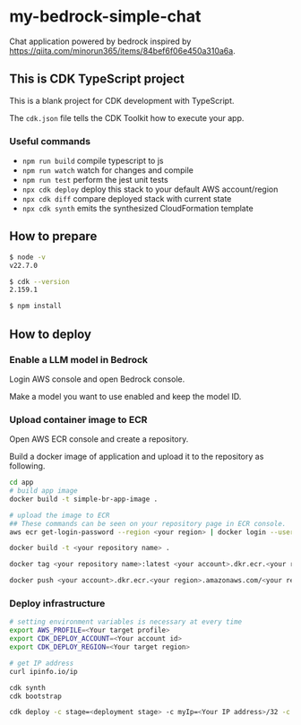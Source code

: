 # my-bedrock-simple-chat

Chat application powered by bedrock inspired by <https://qiita.com/minorun365/items/84bef6f06e450a310a6a>.

## This is CDK TypeScript project

This is a blank project for CDK development with TypeScript.

The `cdk.json` file tells the CDK Toolkit how to execute your app.

### Useful commands

* `npm run build`   compile typescript to js
* `npm run watch`   watch for changes and compile
* `npm run test`    perform the jest unit tests
* `npx cdk deploy`  deploy this stack to your default AWS account/region
* `npx cdk diff`    compare deployed stack with current state
* `npx cdk synth`   emits the synthesized CloudFormation template

## How to prepare

```bash
$ node -v
v22.7.0

$ cdk --version
2.159.1

$ npm install
```

## How to deploy

### Enable a LLM model in Bedrock

Login AWS console and open Bedrock console.

Make a model you want to use enabled and keep the model ID.

### Upload container image to ECR

Open AWS ECR console and create a repository.

Build a docker image of application and upload it to the repository as following.

```bash
cd app
# build app image
docker build -t simple-br-app-image .

# upload the image to ECR
## These commands can be seen on your repository page in ECR console.
aws ecr get-login-password --region <your region> | docker login --username AWS --password-stdin <your account>.dkr.ecr.<your region>.amazonaws.com

docker build -t <your repository name> .

docker tag <your repository name>:latest <your account>.dkr.ecr.<your region>.amazonaws.com/<your repository name>:latest

docker push <your account>.dkr.ecr.<your region>.amazonaws.com/<your repository name>:latest
```

### Deploy infrastructure

```bash
# setting environment variables is necessary at every time
export AWS_PROFILE=<Your target profile>
export CDK_DEPLOY_ACCOUNT=<Your account id>
export CDK_DEPLOY_REGION=<Your target region>

# get IP address
curl ipinfo.io/ip

cdk synth
cdk bootstrap

cdk deploy -c stage=<deployment stage> -c myIp=<Your IP address>/32 -c repositoryName=<ECR repository name> -c modelId=<Bedrock model ID>
```
